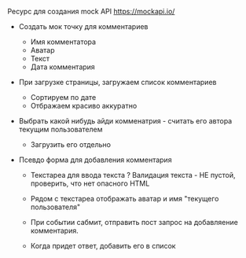 Ресурс для создания mock API
https://mockapi.io/

- Создать мок точку для комментариев
  - Имя комментатора
  - Аватар
  - Текст
  - Дата комментария

- При загрузке страницы, загружаем список комментариев 
  - Сортируем по дате
  - Отбражаем красиво аккуратно
  
- Выбрать какой нибудь айди комменатрия - считать его автора  текущим пользователем
  - Загрузить его отдельно

- Псевдо форма для добавления комментария
  - Текстареа для ввода текста 
    ? Валидация текста - НЕ пустой, проверить, что нет опасного HTML 
  - Рядом с текстареа  отображать аватар и имя "текущего пользователя"

  - При событии сабмит, отправить пост запрос на добавляение комментария.
  - Когда придет ответ, добавить его в список
  

